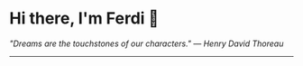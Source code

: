 <h1>Hi there, I'm Ferdi 👋</h1>

<p><em>
  "Dreams are the touchstones of our characters." — Henry David Thoreau
</em></p>

---

